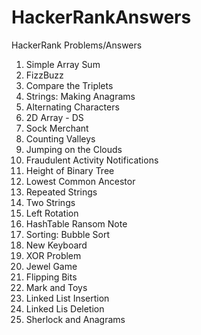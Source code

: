 # HackerRankAnswers
HackerRank Problems/Answers

1. Simple Array Sum
2. FizzBuzz
3. Compare the Triplets
4. Strings: Making Anagrams
5. Alternating Characters
6. 2D Array - DS
7. Sock Merchant
8. Counting Valleys
9. Jumping on the Clouds
10. Fraudulent Activity Notifications
11. Height of Binary Tree
12. Lowest Common Ancestor
13. Repeated Strings
14. Two Strings
15. Left Rotation
16. HashTable Ransom Note
17. Sorting: Bubble Sort
18. New Keyboard
19. XOR Problem
20. Jewel Game
21. Flipping Bits
22. Mark and Toys
23. Linked List Insertion
24. Linked Lis Deletion
25. Sherlock and Anagrams